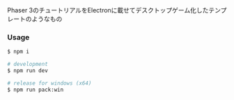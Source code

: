 Phaser 3のチュートリアルをElectronに載せてデスクトップゲーム化したテンプレートのようなもの

### Usage

```sh
$ npm i

# development
$ npm run dev

# release for windows (x64)
$ npm run pack:win
```
